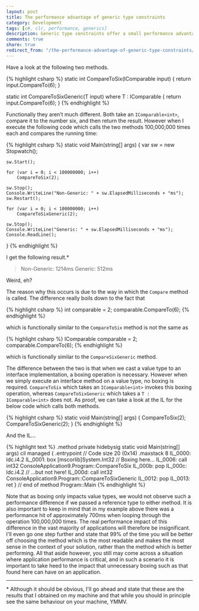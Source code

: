 ```yaml
---
layout: post
title: The performance advantage of generic type constraints
category: Development
tags: [c#, clr, performance, generics]
description: Generic type constraints offer a small performance advantage when compared to generic interfaces for method parameters. Although knowing why may not be terribly useful, it is quite interesting!
comments: true
share: true
redirect_from: "/the-performance-advantage-of-generic-type-constraints/"
---
```

Have a look at the following two methods.

{% highlight csharp %}
static int CompareToSix(IComparable<int> input)
{
    return input.CompareTo(6);
}

static int CompareToSixGeneric<T>(T input)
    where T : IComparable<int>
{
    return input.CompareTo(6);
}
{% endhighlight %}

Functionally they aren’t much different. Both take an `IComparable<int>`, compare it to the number six, and then return the result. However when I execute the following code which calls the two methods 100,000,000 times each and compares the running time:

{% highlight csharp %}
static void Main(string[] args)
{
    var sw = new Stopwatch();

    sw.Start();

    for (var i = 0; i < 100000000; i++)
        CompareToSix(2);

    sw.Stop();
    Console.WriteLine("Non-Generic: " + sw.ElapsedMilliseconds + "ms");
    sw.Restart();

    for (var i = 0; i < 100000000; i++)
        CompareToSixGeneric(2);

    sw.Stop();
    Console.WriteLine("Generic: " + sw.ElapsedMilliseconds + "ms");
    Console.ReadLine();
}
{% endhighlight %}

I get the following result.\*

>Non-Generic: 1214ms
>Generic: 512ms

Weird, eh?

The reason why this occurs is due to the way in which the `Compare` method is called. The difference really boils down to the fact that

{% highlight csharp %}
int comparable = 2;
comparable.CompareTo(6);
{% endhighlight %}

which is functionally similar to the `CompareToSix` method is not the same as

{% highlight csharp %}
IComparable<int> comparable = 2;
comparable.CompareTo(6);
{% endhighlight %}

which is functionally similar to the `CompareSixGeneric` method.

The difference between the two is that when we cast a value type to an interface implementation, a boxing operation is necessary. However when we simply execute an interface method on a value type, no boxing is required. `CompareToSix` which takes an `IComparable<int>` invokes this boxing operation, whereas `CompareToSixGeneric` which takes a `T : IComparable<int>` does not. As proof, we can take a look at the IL for the below code which calls both methods.

{% highlight csharp %}
static void Main(string[] args)
{
    CompareToSix(2);
    CompareToSixGeneric(2);
}
{% endhighlight %}

And the IL...

{% highlight text %}
.method private hidebysig static void  Main(string[] args) cil managed
{
  .entrypoint
  // Code size       20 (0x14)
  .maxstack  8
  IL_0000:  ldc.i4.2
  IL_0001:  box        [mscorlib]System.Int32 // Boxing here...
  IL_0006:  call       int32 ConsoleApplication9.Program::CompareToSix
  IL_000b:  pop
  IL_000c:  ldc.i4.2
  // ...but not here!
  IL_000d:  call       int32 ConsoleApplication9.Program::CompareToSixGeneric
  IL_0012:  pop
  IL_0013:  ret
} // end of method Program::Main
{% endhighlight %}

Note that as boxing only impacts value types, we would not observe such a performance difference if we passed a reference type to either method. It is also important to keep in mind that in my example above there was a performance hit of approximately 700ms when looping through the operation 100,000,000 times. The real performance impact of this difference in the vast majority of applications will therefore be insignificant. I'll even go one step further and state that 99% of the time you will be better off choosing the method which is the most readable and makes the most sense in the context of your solution, rather than the method which is better performing. All that aside however, you still may come across a situation where application performance is critical, and in such a scenario it is important to take heed to the impact that unnecessary boxing such as that found here can have on an application.

---

\* Although it should be obvious, I'll go ahead and state that these are the results that I obtained on my machine and that while you should in principle see the same behaviour on your machine, YMMV.

